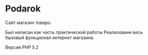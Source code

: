 # Podarok
Сайт магазин товаро.

Был написан как часть практической работы
Реализованн весь бызовый функционал интернет магазина.

Версия PHP 5.2
